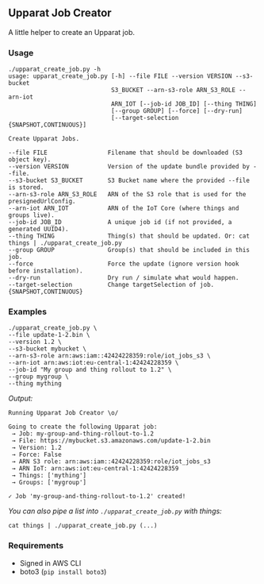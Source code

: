 ## Upparat Job Creator

A little helper to create an Upparat job.

### Usage

    ./upparat_create_job.py -h
    usage: upparat_create_job.py [-h] --file FILE --version VERSION --s3-bucket
                                 S3_BUCKET --arn-s3-role ARN_S3_ROLE --arn-iot
                                 ARN_IOT [--job-id JOB_ID] [--thing THING]
                                 [--group GROUP] [--force] [--dry-run]
                                 [--target-selection {SNAPSHOT,CONTINUOUS}]

    Create Upparat Jobs.

    --file FILE                 Filename that should be downloaded (S3 object key).
    --version VERSION           Version of the update bundle provided by --file.
    --s3-bucket S3_BUCKET       S3 Bucket name where the provided --file is stored.
    --arn-s3-role ARN_S3_ROLE   ARN of the S3 role that is used for the presignedUrlConfig.
    --arn-iot ARN_IOT           ARN of the IoT Core (where things and groups live).
    --job-id JOB_ID             A unique job id (if not provided, a generated UUID4).
    --thing THING               Thing(s) that should be updated. Or: cat things | ./upparat_create_job.py
    --group GROUP               Group(s) that should be included in this job.
    --force                     Force the update (ignore version hook before installation).
    --dry-run                   Dry run / simulate what would happen.
    --target-selection          Change targetSelection of job.{SNAPSHOT,CONTINUOUS}

### Examples

    ./upparat_create_job.py \
    --file update-1-2.bin \
    --version 1.2 \
    --s3-bucket mybucket \
    --arn-s3-role arn:aws:iam::42424228359:role/iot_jobs_s3 \
    --arn-iot arn:aws:iot:eu-central-1:42424228359 \
    --job-id "My group and thing rollout to 1.2" \
    --group mygroup \
    --thing mything

_Output:_

    Running Upparat Job Creator \o/

    Going to create the following Upparat job:
     → Job: my-group-and-thing-rollout-to-1.2
     → File: https://mybucket.s3.amazonaws.com/update-1-2.bin
     → Version: 1.2
     → Force: False
     → ARN S3 role: arn:aws:iam::42424228359:role/iot_jobs_s3
     → ARN IoT: arn:aws:iot:eu-central-1:42424228359
     → Things: ['mything']
     → Groups: ['mygroup']

    ✓ Job 'my-group-and-thing-rollout-to-1.2' created!

_You can also pipe a list into `./upparat_create_job.py` with things:_

    cat things | ./upparat_create_job.py (...)

### Requirements

- Signed in AWS CLI
- boto3 (`pip install boto3`)
